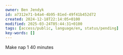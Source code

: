 ```yaml
---
owner: Ben Jendyk
id: a7312e71-b4a4-4b95-81ed-49f41b452d72
created: 2024-12-18T22:14:05+0100
modified: 2025-03-24T05:44:31+0100
tags: [access/public, language/en, status/pending]
key-words: []
---
```


Make nap 1 40 minutes 